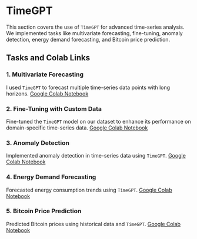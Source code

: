 # TimeGPT

This section covers the use of `TimeGPT` for advanced time-series analysis. We implemented tasks like multivariate forecasting, fine-tuning, anomaly detection, energy demand forecasting, and Bitcoin price prediction.

## Tasks and Colab Links

### 1. Multivariate Forecasting
I used `TimeGPT` to forecast multiple time-series data points with long horizons.
[Google Colab Notebook](https://colab.research.google.com/drive/1QxU-Arte96Qpd2KgMtztpbD_kFGM56a-?usp=sharing)

### 2. Fine-Tuning with Custom Data
Fine-tuned the `TimeGPT` model on our dataset to enhance its performance on domain-specific time-series data.
[Google Colab Notebook](https://colab.research.google.com/drive/1-4idNmfpnjh4_dO6PFqab7kXtHTnC-4R?usp=sharing)

### 3. Anomaly Detection
Implemented anomaly detection in time-series data using `TimeGPT`.
[Google Colab Notebook](https://colab.research.google.com/drive/1Gl7UEAESkhD7C964e1tPM9B4CkcxOZy9?usp=sharing)

### 4. Energy Demand Forecasting
Forecasted energy consumption trends using `TimeGPT`.
[Google Colab Notebook](https://colab.research.google.com/drive/1BWLRkw9lwwlvBFNzy5I3vHprZSmwzA0v?usp=sharing)

### 5. Bitcoin Price Prediction
Predicted Bitcoin prices using historical data and `TimeGPT`.
[Google Colab Notebook](https://colab.research.google.com/drive/1YQINysDNqpXQFENqUcNwm0OJXs1kTGoJ?usp=sharing)
